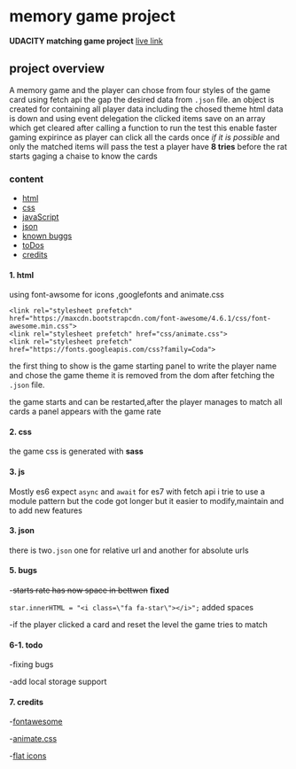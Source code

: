 # memory game project
 **UDACITY matching game project** [live link](https://ahmedkorim.github.io/udamemoerygame/)
## project overview

A memory game and the  player can chose from four styles of the game card
using fetch api the gap the desired data from `.json` file.
an object is created for containing all player data including the chosed theme html
data is down and  using event delegation the clicked items save on an array which get 
cleared after calling a function to run the test this enable faster gaming  expirince 
as player can click all the cards once _if it is possible_ and only the matched items will
pass the test a player have **8 tries** before the rat starts gaging a chaise to know the cards          

### content

* [html](#1-html)
* [css](#2-css)
* [javaScript](#3-js)
* [json](#4-json)
* [known buggs](#5-bugs)
* [toDos](#6-1-todo)
* [credits](#7-credits)
#### 1. html

using font-awsome for icons ,googlefonts and animate.css

    <link rel="stylesheet prefetch" href="https://maxcdn.bootstrapcdn.com/font-awesome/4.6.1/css/font-awesome.min.css">
    <link rel="stylesheet prefetch" href="css/animate.css">
    <link rel="stylesheet prefetch" href="https://fonts.googleapis.com/css?family=Coda">
the first thing to show is the game starting panel to write the player name 
and chose the game theme it is removed from the dom after fetching the `.json` file.

the game starts and can be restarted,after the player manages to match all cards 
a panel appears with  the game rate
#### 2. css

the game css is generated with **sass** 
#### 3. js

Mostly es6 expect `async` and `await` for es7 with fetch api
i trie to use a module pattern but the code got longer but it easier to modify,maintain 
and to add new features
#### 3. json

there is two`.json` one for relative url and another for absolute urls

#### 5. bugs

-~~starts rate has now space in bettwen~~ __fixed__

  `star.innerHTML = "<i class=\"fa fa-star\"></i>";` added spaces

-if the player clicked a card and reset the level the game tries to match
#### 6-1. todo
-fixing bugs

-add local storage support
#### 7. credits

 -[fontawesome](https://fontawesome.com/)
   
 -[animate.css](https://daneden.github.io/animate.css/)
        
 -[flat icons](https://www.flaticon.com/)

